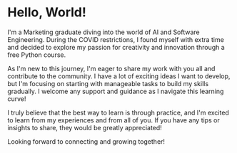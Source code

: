 <h1>Hello, World!</h1>
<p>I'm a Marketing graduate diving into the world of AI and Software Engineering. During the COVID restrictions, I found myself with extra time and decided to explore my passion for creativity and innovation through a free Python course. </p>

<p>As I'm new to this journey, I'm eager to share my work with you all and contribute to the community. I have a lot of exciting ideas I want to develop, but I'm focusing on starting with manageable tasks to build my skills gradually. I welcome any support and guidance as I navigate this learning curve!</p>

<p>I truly believe that the best way to learn is through practice, and I'm excited to learn from my experiences and from all of you. If you have any tips or insights to share, they would be greatly appreciated!</p>


<p>Looking forward to connecting and growing together!</p>

  
<!---
taliyum/taliyum is a ✨ special ✨ repository because its `README.md` (this file) appears on your GitHub profile.
You can click the Preview link to take a look at your changes.
--->

